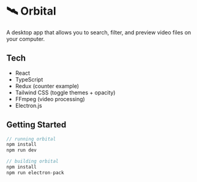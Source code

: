 # 🛰 Orbital

A desktop app that allows you to search, filter, and preview video files on your computer.

## Tech

- React
- TypeScript
- Redux (counter example)
- Tailwind CSS (toggle themes + opacity)
- FFmpeg (video processing)
- Electron.js

## Getting Started

```javascript
// running orbital
npm install
npm run dev

// building orbital
npm install
npm run electron-pack
```
